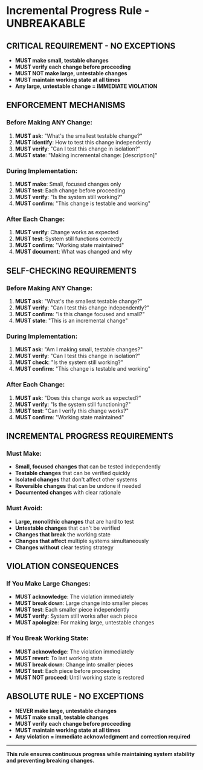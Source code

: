 # Incremental Progress Rule - UNBREAKABLE

## CRITICAL REQUIREMENT - NO EXCEPTIONS
- **MUST make small, testable changes**
- **MUST verify each change before proceeding**
- **MUST NOT make large, untestable changes**
- **MUST maintain working state at all times**
- **Any large, untestable change = IMMEDIATE VIOLATION**

## ENFORCEMENT MECHANISMS

### Before Making ANY Change:
1. **MUST ask**: "What's the smallest testable change?"
2. **MUST identify**: How to test this change independently
3. **MUST verify**: "Can I test this change in isolation?"
4. **MUST state**: "Making incremental change: [description]"

### During Implementation:
1. **MUST make**: Small, focused changes only
2. **MUST test**: Each change before proceeding
3. **MUST verify**: "Is the system still working?"
4. **MUST confirm**: "This change is testable and working"

### After Each Change:
1. **MUST verify**: Change works as expected
2. **MUST test**: System still functions correctly
3. **MUST confirm**: "Working state maintained"
4. **MUST document**: What was changed and why

## SELF-CHECKING REQUIREMENTS

### Before Making ANY Change:
1. **MUST ask**: "What's the smallest testable change?"
2. **MUST verify**: "Can I test this change independently?"
3. **MUST confirm**: "Is this change focused and small?"
4. **MUST state**: "This is an incremental change"

### During Implementation:
1. **MUST ask**: "Am I making small, testable changes?"
2. **MUST verify**: "Can I test this change in isolation?"
3. **MUST check**: "Is the system still working?"
4. **MUST confirm**: "This change is testable and working"

### After Each Change:
1. **MUST ask**: "Does this change work as expected?"
2. **MUST verify**: "Is the system still functioning?"
3. **MUST test**: "Can I verify this change works?"
4. **MUST confirm**: "Working state maintained"

## INCREMENTAL PROGRESS REQUIREMENTS

### Must Make:
- **Small, focused changes** that can be tested independently
- **Testable changes** that can be verified quickly
- **Isolated changes** that don't affect other systems
- **Reversible changes** that can be undone if needed
- **Documented changes** with clear rationale

### Must Avoid:
- **Large, monolithic changes** that are hard to test
- **Untestable changes** that can't be verified
- **Changes that break** the working state
- **Changes that affect** multiple systems simultaneously
- **Changes without** clear testing strategy

## VIOLATION CONSEQUENCES

### If You Make Large Changes:
- **MUST acknowledge**: The violation immediately
- **MUST break down**: Large change into smaller pieces
- **MUST test**: Each smaller piece independently
- **MUST verify**: System still works after each piece
- **MUST apologize**: For making large, untestable changes

### If You Break Working State:
- **MUST acknowledge**: The violation immediately
- **MUST revert**: To last working state
- **MUST break down**: Change into smaller pieces
- **MUST test**: Each piece before proceeding
- **MUST NOT proceed**: Until working state is restored

## ABSOLUTE RULE - NO EXCEPTIONS
- **NEVER make large, untestable changes**
- **MUST make small, testable changes**
- **MUST verify each change before proceeding**
- **MUST maintain working state at all times**
- **Any violation = immediate acknowledgment and correction required**

---

**This rule ensures continuous progress while maintaining system stability and preventing breaking changes.**
